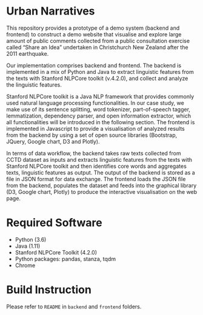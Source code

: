 # Urban Narratives
This repository provides a prototype of a demo system (backend and frontend) to construct a demo website that visualise and explore large amount of public comments collected from a public consultation exercise called “Share an Idea” undertaken in Christchurch New Zealand after the 2011 earthquake.


Our implementation comprises backend and frontend. The backend is implemented in a mix of Python and Java to extract linguistic features from the texts with Stanford NLPCore toolkit  (v.4.2.0), and collect and analyze the linguistic features. 

Stanford NLPCore toolkit is a Java NLP framework that provides commonly used natural language processing functionalities. In our case study, we make use of its sentence splitting, word tokenizer, part-of-speech tagger, lemmatization, dependency parser, and open information extractor, which all functionalities will be introduced in the following section. The frontend is implemented in Javascript to provide a visualisation of analyzed results from the backend by using a set of open source libraries (Bootstrap, JQuery, Google chart, D3 and Plotly).

In terms of data workflow, the backend takes raw texts collected from CCTD dataset as inputs and extracts linguistic features from the texts with Stanford NLPCore toolkit and then identifies core words and aggregates texts, linguistic features as output. The output of the backend is stored as a file in JSON format for data exchange. The frontend loads the JSON file from the backend, populates the dataset and feeds into the graphical library (D3, Google chart, Plotly) to produce the interactive visualisation on the web page.


# Required Software

* Python (3.6)
* Java (1.11)
* Stanford NLPCore Toolkit (4.2.0)
* Python packages: pandas, stanza, tqdm
* Chrome

# Build Instruction
Please refer to `README` in `backend` and `frontend` folders. 
